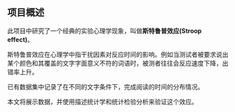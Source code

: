 ## 项目概述
此项目中研究了一个经典的实验心理学现象，叫做**斯特鲁普效应(Stroop effect)**。

斯特鲁普效应在心理学中指干扰因素对反应时间的影响。例如当测试者被要求说出某个颜色和其覆盖的文字字面意义不符的词语时，被测者往往会反应速度下降，出错率上升。

已有数据集中记录了在不同的文字条件下，完成阅读的时间的分布情况。

本文将展示数据，并使用描述统计学和统计检验分析来验证这个效应。
